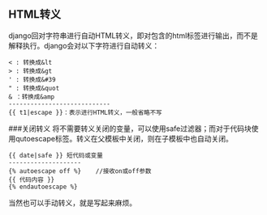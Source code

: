 ## HTML转义
django回对字符串进行自动HTML转义，即对包含的html标签进行输出，而不是解释执行。django会对以下字符进行自动转义：
```
< : 转换成&lt
> : 转换成&gt
' : 转换成&#39
" : 转换成&quot
& ：转换成&amp
----------------------------
{{ t1|escape }}：表示进行HTML转义，一般省略不写
```

###关闭转义
将不需要转义关闭的变量，可以使用safe过滤器；而对于代码块使用qutoescape标签。转义在父模板中关闭，则在子模板中也自动关闭。
```
{{ date|safe }} 短代码或变量
--------------------
{% autoescape off %}    //接收on或off参数
{{ 代码内容 }}
{% endautoescape %}
```
当然也可以手动转义，就是写起来麻烦。